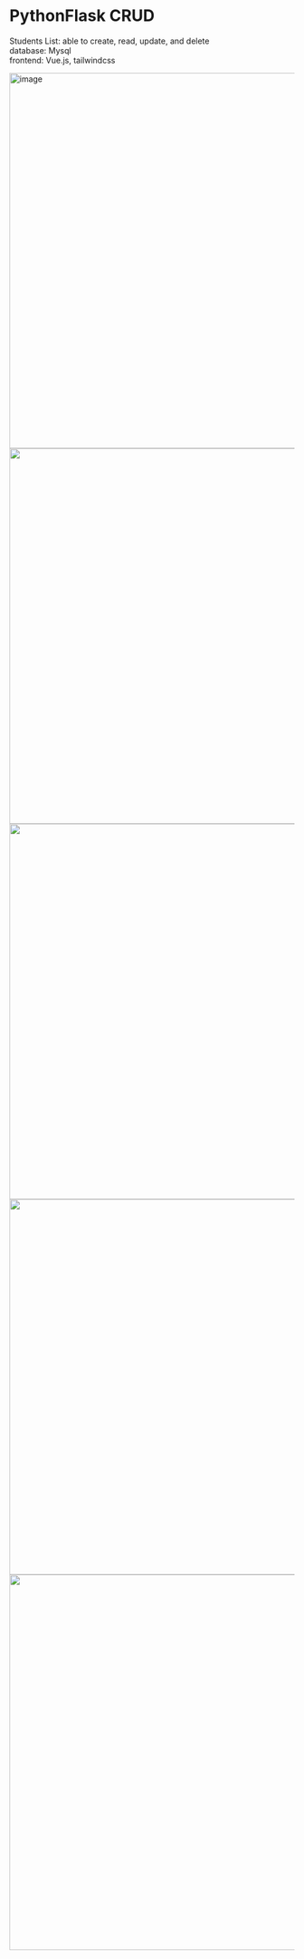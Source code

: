 # PythonFlask CRUD   

Students List: able to create, read, update, and delete  
database: Mysql  
frontend: Vue.js, tailwindcss  

<img width="662" alt="image" src="https://github.com/jh1231223/PythonFlask-CRUD-With-Mysql/assets/136421644/1cb082ea-0de9-4d87-8170-1407da668771">
<img width="662 alt="image" src="https://github.com/jh1231223/PythonFlask-CRUD-With-Mysql/assets/136421644/8914d2b2-b031-4405-a877-956b8ac6b2bf">
<img width="662 alt="image" src="https://github.com/jh1231223/PythonFlask-CRUD-With-Mysql/assets/136421644/1072188b-5f5c-4341-bb9e-9d102536020e">
<img width="662 alt="image" src="https://github.com/jh1231223/PythonFlask-CRUD-With-Mysql/assets/136421644/b43114db-7207-4719-92f9-5e4d719004ad">
<img width="662 alt="image" src="https://github.com/jh1231223/PythonFlask-CRUD-With-Mysql/assets/136421644/af4a4b04-1e0e-45b2-b614-74b209b9d7da">

